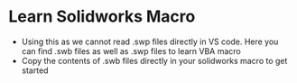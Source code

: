 # Learn Solidworks Macro
* Using this as we cannot read .swp files directly in VS code. Here you can find .swb files as well as .swp files to learn VBA macro
* Copy the contents of .swb files directly in your solidworks macro to get started 
 
